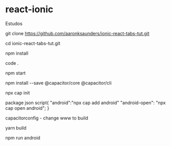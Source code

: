 # react-ionic
Estudos


git clone https://github.com/aaronksaunders/ionic-react-tabs-tut.git

cd ionic-react-tabs-tut.git

npm install 

code .

npm start

npm install --save @capacitor/core @capacitor/cli

npx cap init

package json script{
"android":"npx cap add android"
"android-open": "npx cap open android";
}

capacitorconfig - change www to build

yarn build

npm run android

